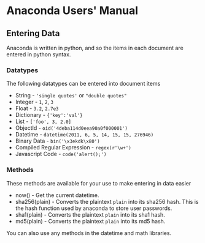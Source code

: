 # Anaconda Users' Manual

## Entering Data

Anaconda is written in python, and so the items in each document are entered
in python syntax.

### Datatypes

The following datatypes can be entered into document items

 * String - `'single quotes'` or `"double quotes"`
 * Integer - `1`, `2`, `3`
 * Float - `3.2`, `2.7e3`
 * Dictionary - `{'key':'val'}`
 * List - `['foo', 3, 2.0]`
 * ObjectId - `oid('4deba114d0eea90a0f000001')`
 * Datetime - `datetime(2011, 6, 5, 14, 15, 15, 276946)` 
 * Binary Data - `bin('\x3ekdk\x80')`
 * Compiled Regular Expression - `regex(r'\w+')`
 * Javascript Code - `code('alert();')`
 
### Methods

These methods are available for your use to make entering in data easier

 * now() - Get the current datetime.
 * sha256(plain) - Converts the plaintext `plain` into its sha256 hash. This is the hash function used by anaconda to store user passwords.
 * sha1(plain) - Converts the plaintext `plain` into its sha1 hash. 
 * md5(plain) - Converts the plaintext `plain` into its md5 hash.
 
You can also use any methods in the datetime and math libraries.

